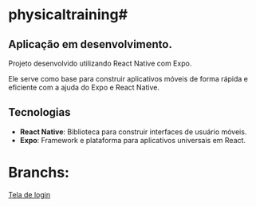# physicaltraining#

## Aplicação em desenvolvimento.

Projeto desenvolvido utilizando React Native com Expo.<p>
Ele serve como base para construir aplicativos móveis de forma rápida e eficiente com a ajuda do Expo e React Native.

## Tecnologias

- **React Native**: Biblioteca para construir interfaces de usuário móveis.
- **Expo**: Framework e plataforma para aplicativos universais em React.

# Branchs:
[Tela de login](https://github.com/pedro-mariano-silva/physicaltraining/tree/tela-de-login)
